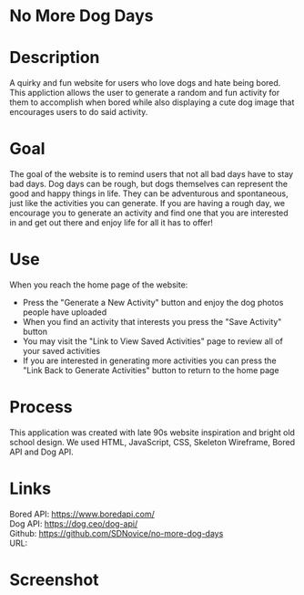# No More Dog Days

# Description
A quirky and fun website for users who love dogs and hate being bored. This appliction allows the user to generate a random and fun activity for them to accomplish when bored while also displaying a cute dog image that encourages users to do said activity. 

# Goal
The goal of the website is to remind users that not all bad days have to stay bad days. Dog days can be rough, but dogs themselves can represent the good and happy things in life. They can be adventurous and spontaneous, just like the activities you can generate. If you are having a rough day, we encourage you to generate an activity and find one that you are interested in and get out there and enjoy life for all it has to offer!

# Use
When you reach the home page of the website:  
* Press the "Generate a New Activity" button and enjoy the dog photos people have uploaded    
* When you find an activity that interests you press the "Save Activity" button  
* You may visit the "Link to View Saved Activities" page to review all of your saved activities  
* If you are interested in generating more activities you can press the "Link Back to Generate Activities" button to return to the home page

# Process
This application was created with late 90s website inspiration and bright old school design.
We used HTML, JavaScript, CSS, Skeleton Wireframe, Bored API and Dog API. 

# Links
Bored API: https://www.boredapi.com/  
Dog API: https://dog.ceo/dog-api/  
Github: https://github.com/SDNovice/no-more-dog-days  
URL: 

# Screenshot


